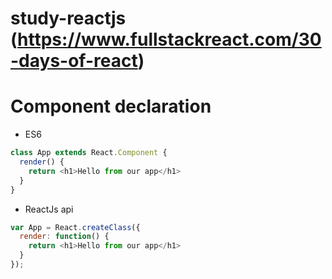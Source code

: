 # study-reactjs (https://www.fullstackreact.com/30-days-of-react)

# Component declaration
- ES6
```javascript
class App extends React.Component {
  render() {
    return <h1>Hello from our app</h1>
  }
}
```
- ReactJs api
```javascript
var App = React.createClass({
  render: function() {
    return <h1>Hello from our app</h1>
  }
});
```

